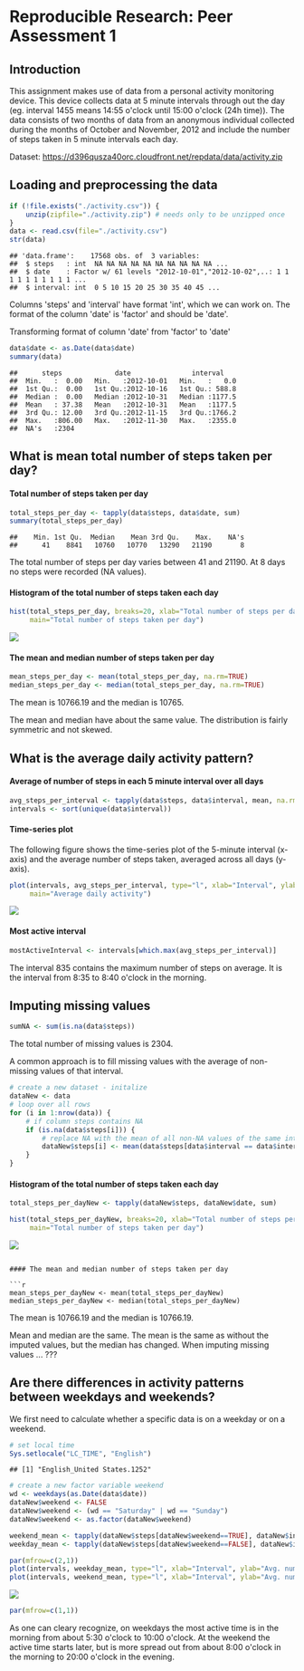 # Reproducible Research: Peer Assessment 1



## Introduction

This assignment makes use of data from a personal activity monitoring device. 
This device collects data at 5 minute intervals through out the day
(eg. interval 1455 means 14:55 o'clock until 15:00 o'clock (24h time)).
The data consists of two months of data from an anonymous individual collected 
during the months of October and November, 2012 and include the number of steps 
taken in 5 minute intervals each day.

Dataset:
https://d396qusza40orc.cloudfront.net/repdata/data/activity.zip


## Loading and preprocessing the data

```r
if (!file.exists("./activity.csv")) {
    unzip(zipfile="./activity.zip") # needs only to be unzipped once
}
data <- read.csv(file="./activity.csv")
str(data)
```

```
## 'data.frame':	17568 obs. of  3 variables:
##  $ steps   : int  NA NA NA NA NA NA NA NA NA NA ...
##  $ date    : Factor w/ 61 levels "2012-10-01","2012-10-02",..: 1 1 1 1 1 1 1 1 1 1 ...
##  $ interval: int  0 5 10 15 20 25 30 35 40 45 ...
```
Columns 'steps' and 'interval' have format 'int', which we can work on.
The format of the column 'date' is 'factor' and should be 'date'.

Transforming format of column 'date' from 'factor' to 'date'

```r
data$date <- as.Date(data$date)
summary(data)
```

```
##      steps             date               interval     
##  Min.   :  0.00   Min.   :2012-10-01   Min.   :   0.0  
##  1st Qu.:  0.00   1st Qu.:2012-10-16   1st Qu.: 588.8  
##  Median :  0.00   Median :2012-10-31   Median :1177.5  
##  Mean   : 37.38   Mean   :2012-10-31   Mean   :1177.5  
##  3rd Qu.: 12.00   3rd Qu.:2012-11-15   3rd Qu.:1766.2  
##  Max.   :806.00   Max.   :2012-11-30   Max.   :2355.0  
##  NA's   :2304
```



## What is mean total number of steps taken per day?

#### Total number of steps taken per day

```r
total_steps_per_day <- tapply(data$steps, data$date, sum)
summary(total_steps_per_day)
```

```
##    Min. 1st Qu.  Median    Mean 3rd Qu.    Max.    NA's 
##      41    8841   10760   10770   13290   21190       8
```
The total number of steps per day varies between 41 and 21190.
At 8 days no steps were recorded (NA values).

#### Histogram of the total number of steps taken each day

```r
hist(total_steps_per_day, breaks=20, xlab="Total number of steps per day", ylab="Percentage",
     main="Total number of steps taken per day")
```

![](./figure/unnamed-chunk-5-1.png) 


#### The mean and median number of steps taken per day

```r
mean_steps_per_day <- mean(total_steps_per_day, na.rm=TRUE)
median_steps_per_day <- median(total_steps_per_day, na.rm=TRUE)
```
The mean is 10766.19 
and the median is 10765.

The mean and median have about the same value. 
The distribution is fairly symmetric and not skewed.



## What is the average daily activity pattern?

#### Average of number of steps in each 5 minute interval over all days

```r
avg_steps_per_interval <- tapply(data$steps, data$interval, mean, na.rm=TRUE)
intervals <- sort(unique(data$interval))
```

#### Time-series plot 

The following figure shows the time-series plot of the 5-minute interval (x-axis) 
and the average number of steps taken, averaged across all days (y-axis).

```r
plot(intervals, avg_steps_per_interval, type="l", xlab="Interval", ylab="Mean number of steps",
     main="Average daily activity")
```

![](./figure/unnamed-chunk-8-1.png) 

#### Most active interval


```r
mostActiveInterval <- intervals[which.max(avg_steps_per_interval)]
```
The interval 835 contains the maximum number of steps on average.
It is the interval from 8:35 to 8:40 o'clock in the morning.



## Imputing missing values


```r
sumNA <- sum(is.na(data$steps))
```
The total number of missing values is 2304.

A common approach is to fill missing values with the average of non-missing values of that interval.


```r
# create a new dataset - initalize
dataNew <- data
# loop over all rows
for (i in 1:nrow(data)) {
    # if column steps contains NA
    if (is.na(data$steps[i])) {
        # replace NA with the mean of all non-NA values of the same interval
        dataNew$steps[i] <- mean(data$steps[data$interval == data$interval[i]], na.rm=TRUE)
    }
}
```

#### Histogram of the total number of steps taken each day


```r
total_steps_per_dayNew <- tapply(dataNew$steps, dataNew$date, sum)

hist(total_steps_per_dayNew, breaks=20, xlab="Total number of steps per day", ylab="Percentage",
     main="Total number of steps taken per day")
```

![](./figure/unnamed-chunk-12-1.png) 
```

#### The mean and median number of steps taken per day

```r
mean_steps_per_dayNew <- mean(total_steps_per_dayNew)
median_steps_per_dayNew <- median(total_steps_per_dayNew)
```
The mean is 10766.19 
and the median is 10766.19.

Mean and median are the same. 
The mean is the same as without the imputed values, but the median has changed.
When imputing missing values ... ???


## Are there differences in activity patterns between weekdays and weekends?

We first need to calculate whether a specific data is on a weekday or on a weekend.

```r
# set local time 
Sys.setlocale("LC_TIME", "English")
```

```
## [1] "English_United States.1252"
```

```r
# create a new factor variable weekend
wd <- weekdays(as.Date(data$date))
dataNew$weekend <- FALSE
dataNew$weekend <- (wd == "Saturday" | wd == "Sunday")
dataNew$weekend <- as.factor(dataNew$weekend)

weekend_mean <- tapply(dataNew$steps[dataNew$weekend==TRUE], dataNew$interval[dataNew$weekend==TRUE], mean)
weekday_mean <- tapply(dataNew$steps[dataNew$weekend==FALSE], dataNew$interval[dataNew$weekend==FALSE], mean)

par(mfrow=c(2,1))
plot(intervals, weekday_mean, type="l", xlab="Interval", ylab="Avg. number of steps", main="weekday days")
plot(intervals, weekend_mean, type="l", xlab="Interval", ylab="Avg. number of steps", main="weekend days")
```

![](./figure/unnamed-chunk-14-1.png) 

```r
par(mfrow=c(1,1))
```

As one can cleary recognize, on weekdays the most active time is in the morning 
from about 5:30 o'clock to 10:00 o'clock.
At the weekend the active time starts later, but is more spread out from about 
8:00 o'clock in the morning to 20:00 o'clock in the evening.


